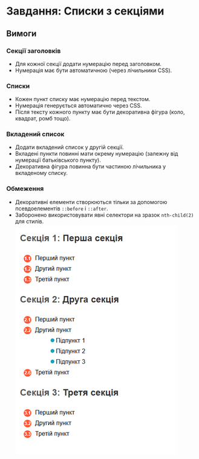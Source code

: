 # Завдання: Списки з секціями

## Вимоги

### Секції заголовків

- Для кожної секції додати нумерацію перед заголовком.
- Нумерація має бути автоматичною (через лічильники CSS).

### Списки

- Кожен пункт списку має нумерацію перед текстом.
- Нумерація генерується автоматично через CSS.
- Після тексту кожного пункту має бути декоративна фігура (коло, квадрат, ромб тощо).

### Вкладений список

- Додати вкладений список у другій секції.
- Вкладені пункти повинні мати окрему нумерацію (залежну від нумерації батьківського пункту).
- Декоративна фігура повинна бути частиною лічильника у вкладеному списку.

### Обмеження

- Декоративні елементи створюються тільки за допомогою псевдоелементів `::before` і `::after`.
- Заборонено використовувати явні селектори на зразок `nth-child(2)` для стилів.
  ![alt text](image.png)
